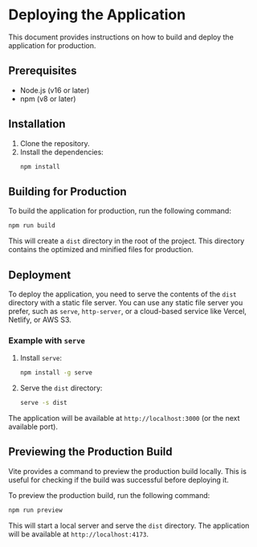 # Deploying the Application

This document provides instructions on how to build and deploy the application for production.

## Prerequisites

- Node.js (v16 or later)
- npm (v8 or later)

## Installation

1.  Clone the repository.
2.  Install the dependencies:
    ```bash
    npm install
    ```

## Building for Production

To build the application for production, run the following command:

```bash
npm run build
```

This will create a `dist` directory in the root of the project. This directory contains the optimized and minified files for production.

## Deployment

To deploy the application, you need to serve the contents of the `dist` directory with a static file server. You can use any static file server you prefer, such as `serve`, `http-server`, or a cloud-based service like Vercel, Netlify, or AWS S3.

### Example with `serve`

1.  Install `serve`:
    ```bash
    npm install -g serve
    ```
2.  Serve the `dist` directory:
    ```bash
    serve -s dist
    ```

The application will be available at `http://localhost:3000` (or the next available port).

## Previewing the Production Build

Vite provides a command to preview the production build locally. This is useful for checking if the build was successful before deploying it.

To preview the production build, run the following command:

```bash
npm run preview
```

This will start a local server and serve the `dist` directory. The application will be available at `http://localhost:4173`.
